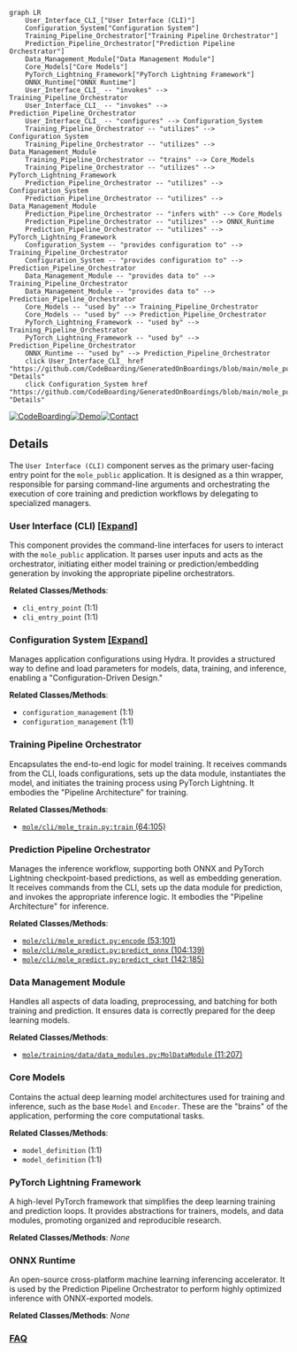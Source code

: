 ```mermaid
graph LR
    User_Interface_CLI_["User Interface (CLI)"]
    Configuration_System["Configuration System"]
    Training_Pipeline_Orchestrator["Training Pipeline Orchestrator"]
    Prediction_Pipeline_Orchestrator["Prediction Pipeline Orchestrator"]
    Data_Management_Module["Data Management Module"]
    Core_Models["Core Models"]
    PyTorch_Lightning_Framework["PyTorch Lightning Framework"]
    ONNX_Runtime["ONNX Runtime"]
    User_Interface_CLI_ -- "invokes" --> Training_Pipeline_Orchestrator
    User_Interface_CLI_ -- "invokes" --> Prediction_Pipeline_Orchestrator
    User_Interface_CLI_ -- "configures" --> Configuration_System
    Training_Pipeline_Orchestrator -- "utilizes" --> Configuration_System
    Training_Pipeline_Orchestrator -- "utilizes" --> Data_Management_Module
    Training_Pipeline_Orchestrator -- "trains" --> Core_Models
    Training_Pipeline_Orchestrator -- "utilizes" --> PyTorch_Lightning_Framework
    Prediction_Pipeline_Orchestrator -- "utilizes" --> Configuration_System
    Prediction_Pipeline_Orchestrator -- "utilizes" --> Data_Management_Module
    Prediction_Pipeline_Orchestrator -- "infers with" --> Core_Models
    Prediction_Pipeline_Orchestrator -- "utilizes" --> ONNX_Runtime
    Prediction_Pipeline_Orchestrator -- "utilizes" --> PyTorch_Lightning_Framework
    Configuration_System -- "provides configuration to" --> Training_Pipeline_Orchestrator
    Configuration_System -- "provides configuration to" --> Prediction_Pipeline_Orchestrator
    Data_Management_Module -- "provides data to" --> Training_Pipeline_Orchestrator
    Data_Management_Module -- "provides data to" --> Prediction_Pipeline_Orchestrator
    Core_Models -- "used by" --> Training_Pipeline_Orchestrator
    Core_Models -- "used by" --> Prediction_Pipeline_Orchestrator
    PyTorch_Lightning_Framework -- "used by" --> Training_Pipeline_Orchestrator
    PyTorch_Lightning_Framework -- "used by" --> Prediction_Pipeline_Orchestrator
    ONNX_Runtime -- "used by" --> Prediction_Pipeline_Orchestrator
    click User_Interface_CLI_ href "https://github.com/CodeBoarding/GeneratedOnBoardings/blob/main/mole_public/User_Interface_CLI_.md" "Details"
    click Configuration_System href "https://github.com/CodeBoarding/GeneratedOnBoardings/blob/main/mole_public/Configuration_System.md" "Details"
```

[![CodeBoarding](https://img.shields.io/badge/Generated%20by-CodeBoarding-9cf?style=flat-square)](https://github.com/CodeBoarding/GeneratedOnBoardings)[![Demo](https://img.shields.io/badge/Try%20our-Demo-blue?style=flat-square)](https://www.codeboarding.org/demo)[![Contact](https://img.shields.io/badge/Contact%20us%20-%20contact@codeboarding.org-lightgrey?style=flat-square)](mailto:contact@codeboarding.org)

## Details

The `User Interface (CLI)` component serves as the primary user-facing entry point for the `mole_public` application. It is designed as a thin wrapper, responsible for parsing command-line arguments and orchestrating the execution of core training and prediction workflows by delegating to specialized managers.

### User Interface (CLI) [[Expand]](./User_Interface_CLI_.md)
This component provides the command-line interfaces for users to interact with the `mole_public` application. It parses user inputs and acts as the orchestrator, initiating either model training or prediction/embedding generation by invoking the appropriate pipeline orchestrators.


**Related Classes/Methods**:

- `cli_entry_point` (1:1)
- `cli_entry_point` (1:1)


### Configuration System [[Expand]](./Configuration_System.md)
Manages application configurations using Hydra. It provides a structured way to define and load parameters for models, data, training, and inference, enabling a "Configuration-Driven Design."


**Related Classes/Methods**:

- `configuration_management` (1:1)
- `configuration_management` (1:1)


### Training Pipeline Orchestrator
Encapsulates the end-to-end logic for model training. It receives commands from the CLI, loads configurations, sets up the data module, instantiates the model, and initiates the training process using PyTorch Lightning. It embodies the "Pipeline Architecture" for training.


**Related Classes/Methods**:

- <a href="https://github.com/recursionpharma/mole_public/blob/trunk/mole/cli/mole_train.py#L64-L105" target="_blank" rel="noopener noreferrer">`mole/cli/mole_train.py:train` (64:105)</a>


### Prediction Pipeline Orchestrator
Manages the inference workflow, supporting both ONNX and PyTorch Lightning checkpoint-based predictions, as well as embedding generation. It receives commands from the CLI, sets up the data module for prediction, and invokes the appropriate inference logic. It embodies the "Pipeline Architecture" for inference.


**Related Classes/Methods**:

- <a href="https://github.com/recursionpharma/mole_public/blob/trunk/mole/cli/mole_predict.py#L53-L101" target="_blank" rel="noopener noreferrer">`mole/cli/mole_predict.py:encode` (53:101)</a>
- <a href="https://github.com/recursionpharma/mole_public/blob/trunk/mole/cli/mole_predict.py#L104-L139" target="_blank" rel="noopener noreferrer">`mole/cli/mole_predict.py:predict_onnx` (104:139)</a>
- <a href="https://github.com/recursionpharma/mole_public/blob/trunk/mole/cli/mole_predict.py#L142-L185" target="_blank" rel="noopener noreferrer">`mole/cli/mole_predict.py:predict_ckpt` (142:185)</a>


### Data Management Module
Handles all aspects of data loading, preprocessing, and batching for both training and prediction. It ensures data is correctly prepared for the deep learning models.


**Related Classes/Methods**:

- <a href="https://github.com/recursionpharma/mole_public/blob/trunk/mole/training/data/data_modules.py#L11-L207" target="_blank" rel="noopener noreferrer">`mole/training/data/data_modules.py:MolDataModule` (11:207)</a>


### Core Models
Contains the actual deep learning model architectures used for training and inference, such as the base `Model` and `Encoder`. These are the "brains" of the application, performing the core computational tasks.


**Related Classes/Methods**:

- `model_definition` (1:1)
- `model_definition` (1:1)


### PyTorch Lightning Framework
A high-level PyTorch framework that simplifies the deep learning training and prediction loops. It provides abstractions for trainers, models, and data modules, promoting organized and reproducible research.


**Related Classes/Methods**: _None_

### ONNX Runtime
An open-source cross-platform machine learning inferencing accelerator. It is used by the Prediction Pipeline Orchestrator to perform highly optimized inference with ONNX-exported models.


**Related Classes/Methods**: _None_



### [FAQ](https://github.com/CodeBoarding/GeneratedOnBoardings/tree/main?tab=readme-ov-file#faq)